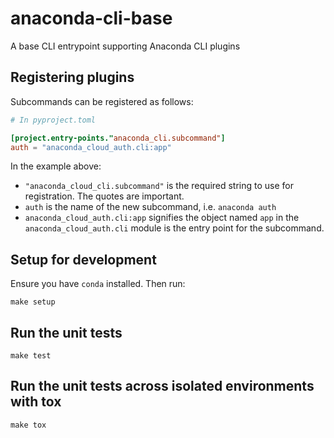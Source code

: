 # anaconda-cli-base

A base CLI entrypoint supporting Anaconda CLI plugins

## Registering plugins

Subcommands can be registered as follows:

```toml
# In pyproject.toml

[project.entry-points."anaconda_cli.subcommand"]
auth = "anaconda_cloud_auth.cli:app"
```

In the example above:

* `"anaconda_cloud_cli.subcommand"` is the required string to use for registration. The quotes are important.
* `auth` is the name of the new subcommand, i.e. `anaconda auth`
* `anaconda_cloud_auth.cli:app` signifies the object named `app` in the `anaconda_cloud_auth.cli` module is the entry point for the subcommand.


## Setup for development

Ensure you have `conda` installed.
Then run:
```shell
make setup
```

## Run the unit tests
```shell
make test
```

## Run the unit tests across isolated environments with tox
```shell
make tox
```

